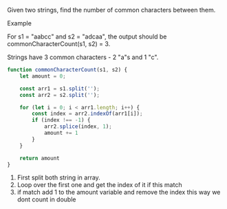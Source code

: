 Given two strings, find the number of common characters between them.

Example

For s1 = "aabcc" and s2 = "adcaa", the output should be
commonCharacterCount(s1, s2) = 3.

Strings have 3 common characters - 2 "a"s and 1 "c".


```js
function commonCharacterCount(s1, s2) {
    let amount = 0;

    const arr1 = s1.split('');
    const arr2 = s2.split('');

    for (let i = 0; i < arr1.length; i++) {
        const index = arr2.indexOf(arr1[i]);
        if (index !== -1) {
            arr2.splice(index, 1);
            amount += 1
        }
    }

    return amount
}

```

1. First split both string in array.
2. Loop over the first one and get the index of it if this match
3. if match add 1 to the amount variable and remove the index this way we dont count in double
